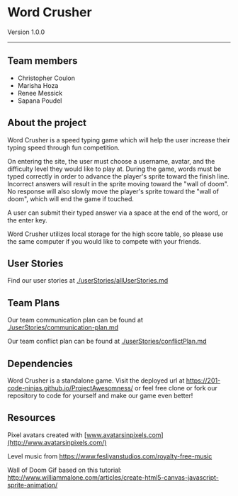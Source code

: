 # Word Crusher
Version 1.0.0
___________


## Team members
* Christopher Coulon
* Marisha Hoza
* Renee Messick
* Sapana Poudel

## About the project
Word Crusher is a speed typing game which will help the user increase their typing speed through fun competition.

On entering the site, the user must choose a username, avatar, and the difficulty level they would like to play at. During the game, words must be typed correctly in order to advance the player's sprite toward the finish line. Incorrect answers will result in the sprite moving toward the "wall of doom". No response will also slowly move the player's sprite toward the "wall of doom", which will end the game if touched. 


A user can submit their typed answer via a space at the end of the word, or the enter key.


Word Crusher utilizes local storage for the high score table, so please use the same computer if you would like to compete with your friends.

## User Stories
Find our user stories at [./userStories/allUserStories.md](https://github.com/201-code-ninjas/ProjectAwesomness/blob/readmeUpdate/userStories/allUserStories.md)

## Team Plans
Our team communication plan can be found at [./userStories/communication-plan.md](https://github.com/201-code-ninjas/ProjectAwesomness/blob/readmeUpdate/userStories/communication-plan.md)

Our team conflict plan can be found at [./userStories/conflictPlan.md](https://github.com/201-code-ninjas/ProjectAwesomness/blob/readmeUpdate/userStories/conflictPlan.md)

## Dependencies
Word Crusher is a standalone game. Visit the deployed url at https://201-code-ninjas.github.io/ProjectAwesomness/ or feel free clone or fork our repository to code for yourself and make our game even better!

## Resources
Pixel avatars created with [www.avatarsinpixels.com](http://www.avatarsinpixels.com/)

Level music from https://www.fesliyanstudios.com/royalty-free-music

Wall of Doom Gif based on this tutorial: http://www.williammalone.com/articles/create-html5-canvas-javascript-sprite-animation/
